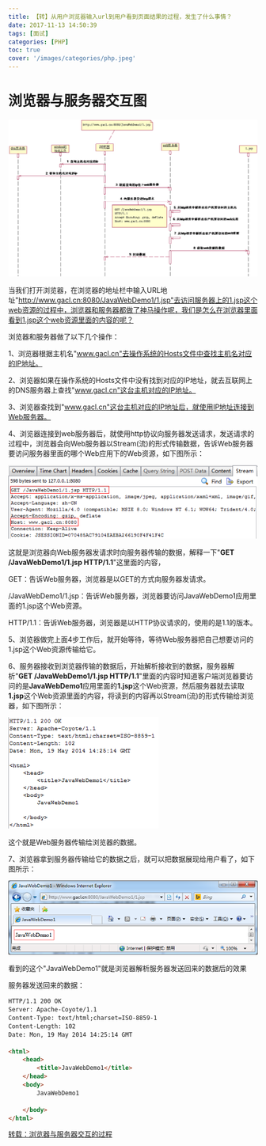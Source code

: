 ```yaml
---
title: 【转】从用户浏览器输入url到用户看到页面结果的过程，发生了什么事情？
date: 2017-11-13 14:50:39
tags: [面试]
categories: [PHP]
toc: true
cover: '/images/categories/php.jpeg'
---
```


# 浏览器与服务器交互图

![](/images/web-servers.png)

当我们打开浏览器，在浏览器的地址栏中输入URL地址"http://www.gacl.cn:8080/JavaWebDemo1/1.jsp"去访问服务器上的1.jsp这个web资源的过程中，浏览器和服务器都做了神马操作呢，我们是怎么在浏览器里面看到1.jsp这个web资源里面的内容的呢？

浏览器和服务器做了以下几个操作：

1、浏览器根据主机名"www.gacl.cn"去操作系统的Hosts文件中查找主机名对应的IP地址。

2、浏览器如果在操作系统的Hosts文件中没有找到对应的IP地址，就去互联网上的DNS服务器上查找"www.gacl.cn"这台主机对应的IP地址。

3、浏览器查找到"www.gacl.cn"这台主机对应的IP地址后，就使用IP地址连接到Web服务器。

4、浏览器连接到web服务器后，就使用http协议向服务器发送请求，发送请求的过程中，浏览器会向Web服务器以Stream(流)的形式传输数据，告诉Web服务器要访问服务器里面的哪个Web应用下的Web资源，如下图所示：

![](/images/web-connect.png)

这就是浏览器向Web服务器发请求时向服务器传输的数据，解释一下"**GET /JavaWebDemo1/1.jsp HTTP/1.1**"这里面的内容，

GET：告诉Web服务器，浏览器是以GET的方式向服务器发请求。

/JavaWebDemo1/1.jsp：告诉Web服务器，浏览器要访问JavaWebDemo1应用里面的1.jsp这个Web资源。

HTTP/1.1：告诉Web服务器，浏览器是以HTTP协议请求的，使用的是1.1的版本。

5、浏览器做完上面4步工作后，就开始等待，等待Web服务器把自己想要访问的1.jsp这个Web资源传输给它。

6、服务器接收到浏览器传输的数据后，开始解析接收到的数据，服务器解析"**GET /JavaWebDemo1/1.jsp HTTP/1.1**"里面的内容时知道客户端浏览器要访问的是**JavaWebDemo1**应用里面的**1.jsp**这个Web资源，然后服务器就去读取**1.jsp**这个Web资源里面的内容，将读到的内容再以Stream(流)的形式传输给浏览器，如下图所示：

![](/images/server-return.png)

这个就是Web服务器传输给浏览器的数据。

7、浏览器拿到服务器传输给它的数据之后，就可以把数据展现给用户看了，如下图所示：

![](/images/browser-show.png)

看到的这个"JavaWebDemo1"就是浏览器解析服务器发送回来的数据后的效果

服务器发送回来的数据：
```html
HTTP/1.1 200 OK
Server: Apache-Coyote/1.1
Content-Type: text/html;charset=ISO-8859-1
Content-Length: 102
Date: Mon, 19 May 2014 14:25:14 GMT

<html>
    <head>
        <title>JavaWebDemo1</title>
    </head>
    <body>
        JavaWebDemo1

    </body>
</html>
```

[转载：浏览器与服务器交互的过程](http://www.cnblogs.com/lyc-smile/p/5111606.html)




